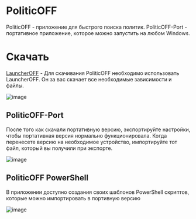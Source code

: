 # PoliticOFF
PoliticOFF - приложение для быстрого поиска политик.
PoliticOFF-Port - портативное приложение, которое можно запустить на любом Windows.

# Скачать
[LauncherOFF](https://github.com/Camyil-89/LauncherOFF-Publish/tree/main) - Для скачивания PoliticOFF необходимо использовать LauncherOFF. Он за вас скачает все необходимые зависимости и файлы.

![image](https://github.com/Camyil-89/PoliticOFF-Publish/assets/76705837/e2f9eb97-cbb3-4270-b8ce-1905e567ab24)

## PoliticOFF-Port
После того как скачали портативную версию, экспортируйте настройки, чтобы портативная версия нормально функционировала. Когда перенесете версию на необходимое устройство, импортируйте тот файл, который вы получили при экспорте.

![image](https://github.com/Camyil-89/PoliticOFF-Publish/assets/76705837/b162224b-b1b2-436a-9bbc-4cd67ed08a06)

## PoliticOFF PowerShell
В приложении доступно создания своих шаблонов PowerShell скриптов, которые можно импортировать в портивную версию

![image](https://github.com/Camyil-89/PoliticOFF-Publish/assets/76705837/6da9c64d-349b-417c-83fe-012c3c94d55e)
